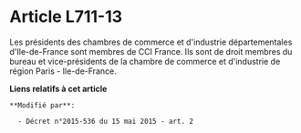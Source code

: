 # Article L711-13

Les présidents des chambres de commerce et d'industrie départementales d'Ile-de-France sont membres de CCI France. Ils sont
de droit membres du bureau et vice-présidents de la chambre de commerce et d'industrie de région Paris - Ile-de-France.

**Liens relatifs à cet article**

	**Modifié par**:

	  - Décret n°2015-536 du 15 mai 2015 - art. 2
